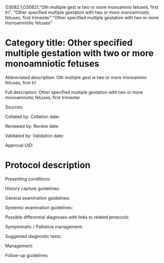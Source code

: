 O3082,1,O30821,"Oth multiple gest w two or more monoamnio fetuses, first tri", "Other specified multiple gestation with two or more monoamniotic fetuses, first trimester","Other specified multiple gestation with two or more monoamniotic fetuses"
# Category title: Other specified multiple gestation with two or more monoamniotic fetuses

Abbreviated description: Oth multiple gest w two or more monoamnio fetuses, first tri

Full description: Other specified multiple gestation with two or more monoamniotic fetuses, first trimester

Sources:

Collated by:
Collation date:

Reviewed by:
Review date:

Validated by:
Validation date:

Approval UID:

# Protocol description

Presenting conditions:

History capture guidelines:

General examination guidelines:

Systemic examination guidelines:

Possible differential diagnoses with links to related protocols:

Symptomatic / Palliative management:

Suggested diagnostic tests:

Management:

Follow-up guidelines:
